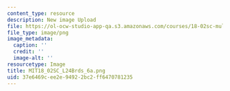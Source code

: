 ```yaml
---
content_type: resource
description: New image Upload
file: https://ol-ocw-studio-app-qa.s3.amazonaws.com/courses/18-02sc-multivariable-calculus-fall-2010/37e6469cee2e94922bc2ff6470781235_MIT18_02SC_L24Brds_6a.png
file_type: image/png
image_metadata:
  caption: ''
  credit: ''
  image-alt: ''
resourcetype: Image
title: MIT18_02SC_L24Brds_6a.png
uid: 37e6469c-ee2e-9492-2bc2-ff6470781235
---
```


